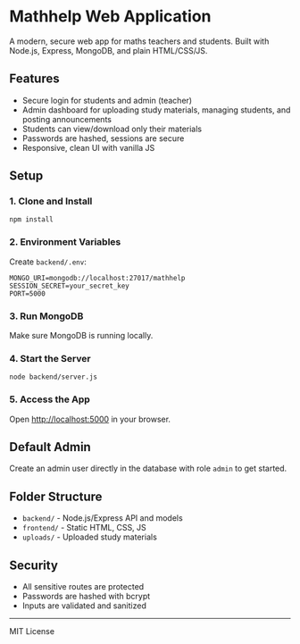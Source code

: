 # Mathhelp Web Application

A modern, secure web app for maths teachers and students. Built with Node.js, Express, MongoDB, and plain HTML/CSS/JS.

## Features
- Secure login for students and admin (teacher)
- Admin dashboard for uploading study materials, managing students, and posting announcements
- Students can view/download only their materials
- Passwords are hashed, sessions are secure
- Responsive, clean UI with vanilla JS

## Setup

### 1. Clone and Install
```
npm install
```

### 2. Environment Variables
Create `backend/.env`:
```
MONGO_URI=mongodb://localhost:27017/mathhelp
SESSION_SECRET=your_secret_key
PORT=5000
```

### 3. Run MongoDB
Make sure MongoDB is running locally.

### 4. Start the Server
```
node backend/server.js
```

### 5. Access the App
Open [http://localhost:5000](http://localhost:5000) in your browser.

## Default Admin
Create an admin user directly in the database with role `admin` to get started.

## Folder Structure
- `backend/` - Node.js/Express API and models
- `frontend/` - Static HTML, CSS, JS
- `uploads/` - Uploaded study materials

## Security
- All sensitive routes are protected
- Passwords are hashed with bcrypt
- Inputs are validated and sanitized

---
MIT License 